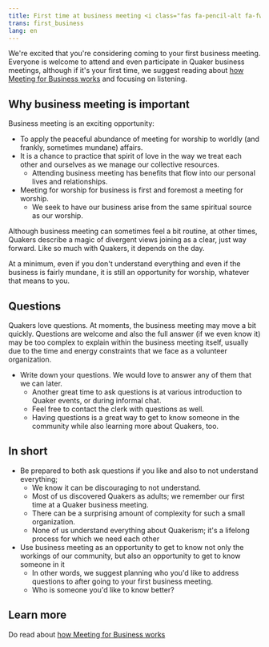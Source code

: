 ```yaml
---
title: First time at business meeting <i class="fas fa-pencil-alt fa-fw color-1-dark-text"></i>
trans: first_business
lang: en
---
```

We're excited that you're considering coming to your first business meeting. Everyone is welcome to attend and even participate in Quaker business meetings, although if it's your first time, we suggest reading about [how Meeting for Business works](/new_attender/business) and focusing on listening.

## Why business meeting is important
Business meeting is an exciting opportunity:
* To apply the peaceful abundance of meeting for worship to worldly (and frankly, sometimes mundane) affairs.
* It is a chance to practice that spirit of love in the way we treat each other and ourselves as we manage our collective resources.
  * Attending business meeting has benefits that flow into our personal lives and relationships.
* Meeting for worship for business is first and foremost a meeting for worship.
  * We seek to have our business arise from the same spiritual source as our worship. 

Although business meeting can sometimes feel a bit routine, at other times, Quakers describe a magic of divergent views joining as a clear, just way forward. Like so much with Quakers, it depends on the day. 

At a minimum, even if you don't understand everything and even if the business is fairly mundane, it is still an opportunity for worship, whatever that means to you.

## Questions

Quakers love questions. At moments, the business meeting may move a bit quickly. Questions are welcome and also the full answer (if we even know it) may be too complex to explain within the business meeting itself, usually due to the time and energy constraints that we face as a volunteer organization. 
* Write down your questions. We would love to answer any of them that we can later.
  * Another great time to ask questions is at various introduction to Quaker events, or during informal chat.
  * Feel free to contact the clerk with questions as well.
  * Having questions is a great way to get to know someone in the community while also learning more about Quakers, too.

## In short
* Be prepared to both ask questions if you like and also to not understand everything;
  * We know it can be discouraging to not understand.
  * Most of us discovered Quakers as adults; we remember our first time at a Quaker business meeting.
  * There can be a surprising amount of complexity for such a small organization.
  * None of us understand everything about Quakerism; it's a lifelong process for which we need each other
* Use business meeting as an opportunity to get to know not only the workings of our community, but also an opportunity to get to know someone in it
  * In other words, we suggest planning who you'd like to address questions to after going to your first business meeting.
  * Who is someone you'd like to know better?

## Learn more
Do read about [how Meeting for Business works](/new_attender/business)
